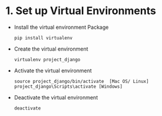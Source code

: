 # 1. Set up Virtual Environments

* Install the virtual environment Package
    
    ```pip install virtualenv```

* Create the virtual environment 
    
    ```virtualenv project_django```

* Activate the virtual environment
    
    ```source project_django/bin/activate  [Mac OS/ Linux]```
    ```project_django\Scripts\activate [Windows]```
    
* Deactivate the virtual environment
    
    ```deactivate```
